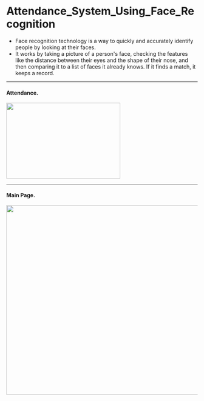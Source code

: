 # Attendance_System_Using_Face_Recognition
- Face recognition technology is a way to quickly and accurately identify people by looking at their faces.
- It works by taking a picture of a person's face, checking the features like the distance between their eyes and the shape of their nose, and then comparing it to a list of faces it already knows. If it finds a match, it keeps a record.
--------------------------------------------------------------------------------------------------------------------------------------------------------------------------------------------------------------------
#### Attendance. 
<img src="https://github.com/chathuryasri1912/Attendance_System_Using_Face_Recognition/assets/128734435/8f2a6ef1-8522-4a7b-ac10-8ff6cc392ce4" width="300" height="200">

--------------------------------------------------------------------------------------------------------------------------------------------------------------------------------------------------------------------

#### Main Page.
<img src="https://github.com/chathuryasri1912/Attendance_System_Using_Face_Recognition/assets/128734435/7ecbf1c5-4914-48d4-b310-5da70520f1ee" width="800" height="500">

